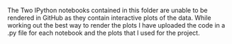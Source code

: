 The Two IPython notebooks contained in this folder are unable to be rendered in GitHub as they contain interactive plots of the data. While working out the best way to render the plots I have uploaded the code in a .py file for each notebook and the plots that I used for the project.